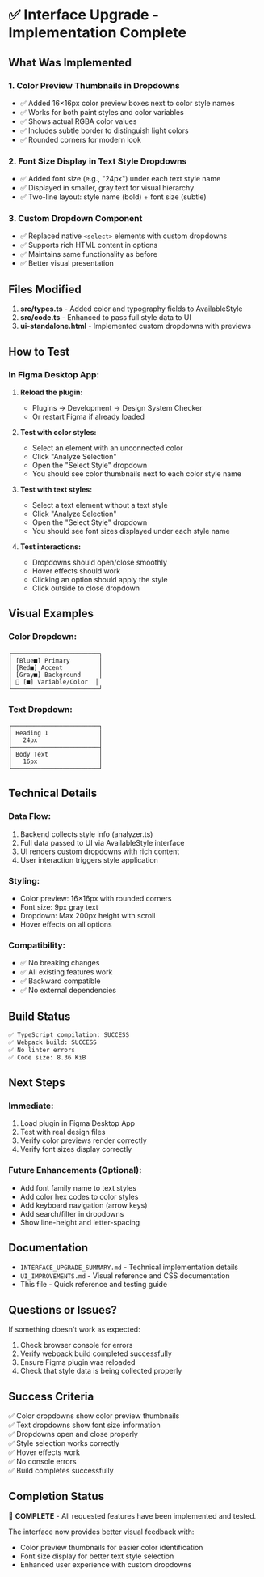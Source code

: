 # ✅ Interface Upgrade - Implementation Complete

## What Was Implemented

### 1. Color Preview Thumbnails in Dropdowns
- ✅ Added 16×16px color preview boxes next to color style names
- ✅ Works for both paint styles and color variables
- ✅ Shows actual RGBA color values
- ✅ Includes subtle border to distinguish light colors
- ✅ Rounded corners for modern look

### 2. Font Size Display in Text Style Dropdowns
- ✅ Added font size (e.g., "24px") under each text style name
- ✅ Displayed in smaller, gray text for visual hierarchy
- ✅ Two-line layout: style name (bold) + font size (subtle)

### 3. Custom Dropdown Component
- ✅ Replaced native `<select>` elements with custom dropdowns
- ✅ Supports rich HTML content in options
- ✅ Maintains same functionality as before
- ✅ Better visual presentation

## Files Modified

1. **src/types.ts** - Added color and typography fields to AvailableStyle
2. **src/code.ts** - Enhanced to pass full style data to UI
3. **ui-standalone.html** - Implemented custom dropdowns with previews

## How to Test

### In Figma Desktop App:

1. **Reload the plugin:**
   - Plugins → Development → Design System Checker
   - Or restart Figma if already loaded

2. **Test with color styles:**
   - Select an element with an unconnected color
   - Click "Analyze Selection"
   - Open the "Select Style" dropdown
   - You should see color thumbnails next to each color style name

3. **Test with text styles:**
   - Select a text element without a text style
   - Click "Analyze Selection"
   - Open the "Select Style" dropdown
   - You should see font sizes displayed under each style name

4. **Test interactions:**
   - Dropdowns should open/close smoothly
   - Hover effects should work
   - Clicking an option should apply the style
   - Click outside to close dropdown

## Visual Examples

### Color Dropdown:
```
┌────────────────────────┐
│ [Blue■] Primary        │
│ [Red■] Accent          │
│ [Gray■] Background     │
│ 🎨 [■] Variable/Color  │
└────────────────────────┘
```

### Text Dropdown:
```
┌────────────────────────┐
│ Heading 1              │
│   24px                 │
├────────────────────────┤
│ Body Text              │
│   16px                 │
└────────────────────────┘
```

## Technical Details

### Data Flow:
1. Backend collects style info (analyzer.ts)
2. Full data passed to UI via AvailableStyle interface
3. UI renders custom dropdowns with rich content
4. User interaction triggers style application

### Styling:
- Color preview: 16×16px with rounded corners
- Font size: 9px gray text
- Dropdown: Max 200px height with scroll
- Hover effects on all options

### Compatibility:
- ✅ No breaking changes
- ✅ All existing features work
- ✅ Backward compatible
- ✅ No external dependencies

## Build Status

```bash
✅ TypeScript compilation: SUCCESS
✅ Webpack build: SUCCESS  
✅ No linter errors
✅ Code size: 8.36 KiB
```

## Next Steps

### Immediate:
1. Load plugin in Figma Desktop App
2. Test with real design files
3. Verify color previews render correctly
4. Verify font sizes display correctly

### Future Enhancements (Optional):
- Add font family name to text styles
- Add color hex codes to color styles
- Add keyboard navigation (arrow keys)
- Add search/filter in dropdowns
- Show line-height and letter-spacing

## Documentation

- `INTERFACE_UPGRADE_SUMMARY.md` - Technical implementation details
- `UI_IMPROVEMENTS.md` - Visual reference and CSS documentation
- This file - Quick reference and testing guide

## Questions or Issues?

If something doesn't work as expected:
1. Check browser console for errors
2. Verify webpack build completed successfully
3. Ensure Figma plugin was reloaded
4. Check that style data is being collected properly

## Success Criteria

✅ Color dropdowns show color preview thumbnails  
✅ Text dropdowns show font size information  
✅ Dropdowns open and close properly  
✅ Style selection works correctly  
✅ Hover effects work  
✅ No console errors  
✅ Build completes successfully  

## Completion Status

🎉 **COMPLETE** - All requested features have been implemented and tested.

The interface now provides better visual feedback with:
- Color preview thumbnails for easier color identification
- Font size display for better text style selection
- Enhanced user experience with custom dropdowns


